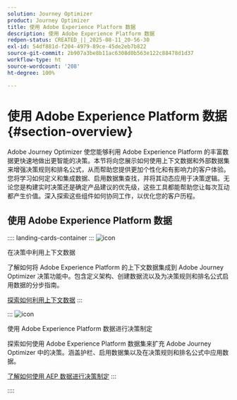```yaml
---
solution: Journey Optimizer
product: Journey Optimizer
title: 使用 Adobe Experience Platform 数据
description: 使用 Adobe Experience Platform 数据
redpen-status: CREATED_||_2025-08-11_20-56-30
exl-id: 54df881d-f204-4979-89ce-45de2eb7b822
source-git-commit: 2b907a3be8b11ac6308d0b563e122c88478d1d37
workflow-type: ht
source-wordcount: '208'
ht-degree: 100%

---
```


# 使用 Adobe Experience Platform 数据{#section-overview}

Adobe Journey Optimizer 使您能够利用 Adobe Experience Platform 的丰富数据更快速地做出更智能的决策。本节将向您展示如何使用上下文数据和外部数据集来增强决策规则和排名公式，从而帮助您提供更加个性化和有影响力的客户体验。您将学习如何定义和集成数据、启用数据集查找，并将其动态应用于决策逻辑。无论您是构建实时决策还是确定产品建议的优先级，这些工具都能帮助您让每次互动都产生价值。深入探索这些组件如何协同工作，以优化您的客户历程。

## 使用 Adobe Experience Platform 数据

:::: landing-cards-container
:::
![icon](https://cdn.experienceleague.adobe.com/icons/puzzle-piece.svg?lang=zh-Hans)

在决策中利用上下文数据

了解如何将 Adobe Experience Platform 的上下文数据集成到 Adobe Journey Optimizer 决策功能中。包含定义架构、创建数据流以及为决策规则和排名公式启用数据的分步指南。

[探索如何利用上下文数据](../using/experience-decisioning/context-data.md)
:::

:::
![icon](https://cdn.experienceleague.adobe.com/icons/gear.svg?lang=zh-Hans)

使用 Adobe Experience Platform 数据进行决策制定

探索如何使用 Adobe Experience Platform 数据集来扩充 Adobe Journey Optimizer 中的决策。涵盖护栏、启用数据集以及在决策规则和排名公式中应用数据。

[了解如何使用 AEP 数据进行决策制定](../using/experience-decisioning/aep-data-exd.md)
:::

::::
